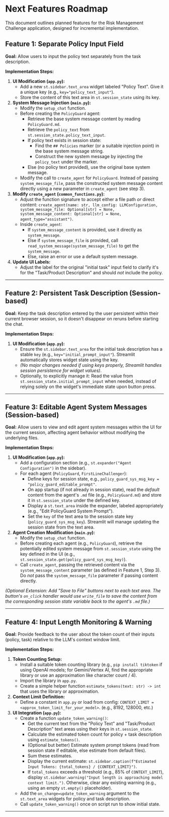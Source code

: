 # Next Features Roadmap

This document outlines planned features for the Risk Management Challenge application, designed for incremental implementation.

## Feature 1: Separate Policy Input Field

**Goal:** Allow users to input the policy text separately from the task description.

**Implementation Steps:**

1.  **UI Modification (`app.py`):**
    *   Add a new `st.sidebar.text_area` widget labeled "Policy Text". Give it a unique key (e.g., `key="policy_text_input"`).
    *   Store the content of this text area in `st.session_state` using its key.
2.  **System Message Injection (`main.py`):**
    *   Modify the `setup_chat` function.
    *   Before creating the `PolicyGuard` agent:
        *   Retrieve the base system message content by reading `PolicyGuard.md`.
        *   Retrieve the `policy_text` from `st.session_state.policy_text_input`.
        *   If policy text exists in session state:
            *   Find the `## Policies` marker (or a suitable injection point) in the base system message string.
            *   Construct the new system message by injecting the `policy_text` under the marker.
        *   Else (no policy text provided), use the original base system message.
    *   Modify the call to `create_agent` for `PolicyGuard`. Instead of passing `system_message_file`, pass the constructed system message content directly using a new parameter in `create_agent` (see step 3).
3.  **Modify `create_agent` (`common_functions.py`):**
    *   Adjust the function signature to accept either a file path *or* direct content: `create_agent(name: str, llm_config: LLMConfiguration, system_message_file: Optional[str] = None, system_message_content: Optional[str] = None, agent_type="assistant")`.
    *   Inside `create_agent`:
        *   If `system_message_content` is provided, use it directly as `system_message`.
        *   Else if `system_message_file` is provided, call `read_system_message(system_message_file)` to get the `system_message`.
        *   Else, raise an error or use a default system message.
4.  **Update UI Labels:**
    *   Adjust the label for the original "initial task" input field to clarify it's for the "Task/Product Description" and should *not* include the policy.

---

## Feature 2: Persistent Task Description (Session-based)

**Goal:** Keep the task description entered by the user persistent within their current browser session, so it doesn't disappear on reruns before starting the chat.

**Implementation Steps:**

1.  **UI Modification (`app.py`):**
    *   Ensure the `st.sidebar.text_area` for the initial task description has a stable `key` (e.g., `key="initial_prompt_input"`). Streamlit automatically stores widget state using the key.
    *   *(No major changes needed if using keys properly, Streamlit handles session persistence for widget values)*.
    *   Optionally, to explicitly manage it: Read the value from `st.session_state.initial_prompt_input` when needed, instead of relying solely on the widget's immediate state upon button press.

---

## Feature 3: Editable Agent System Messages (Session-based)

**Goal:** Allow users to view and edit agent system messages within the UI for the current session, affecting agent behavior without modifying the underlying files.

**Implementation Steps:**

1.  **UI Modification (`app.py`):**
    *   Add a configuration section (e.g., `st.expander("Agent Configuration")` in the sidebar).
    *   For each agent (`PolicyGuard`, `FirstLineChallenger`):
        *   Define keys for session state, e.g., `policy_guard_sys_msg_key = "policy_guard_editable_prompt"`.
        *   On app startup (if not already in session state), read the *default* content from the agent's `.md` file (e.g., `PolicyGuard.md`) and store it in `st.session_state` under the defined key.
        *   Display a `st.text_area` inside the expander, labeled appropriately (e.g., "Edit PolicyGuard System Prompt").
        *   Set the `key` of the text area to the session state key (`policy_guard_sys_msg_key`). Streamlit will manage updating the session state from the text area.
2.  **Agent Creation Modification (`main.py`):**
    *   Modify the `setup_chat` function.
    *   Before creating each agent (e.g., `PolicyGuard`), retrieve the potentially edited system message from `st.session_state` using the key defined in the UI (e.g., `st.session_state.get(policy_guard_sys_msg_key)`).
    *   Call `create_agent`, passing the retrieved content via the `system_message_content` parameter (as defined in Feature 1, Step 3). Do *not* pass the `system_message_file` parameter if passing content directly.

*(Optional Extension: Add "Save to File" buttons next to each text area. The button's `on_click` handler would use `write_file` to save the content from the corresponding session state variable back to the agent's `.md` file.)*

---

## Feature 4: Input Length Monitoring & Warning

**Goal:** Provide feedback to the user about the token count of their inputs (policy, task) relative to the LLM's context window limit.

**Implementation Steps:**

1.  **Token Counting Setup:**
    *   Install a suitable token counting library (e.g., `pip install tiktoken` if using OpenAI models; for Gemini/Vertex AI, find the appropriate library or use an approximation like character count / 4).
    *   Import the library in `app.py`.
    *   Create a simple helper function `estimate_tokens(text: str) -> int` that uses the library or approximation.
2.  **Context Limit Definition:**
    *   Define a constant in `app.py` or load from config: `CONTEXT_LIMIT = <approx_token_limit_for_your_model>`. (e.g., 8192, 128000, etc.)
3.  **UI Integration (`app.py`):**
    *   Create a function `update_token_warning()`:
        *   Get the current text from the "Policy Text" and "Task/Product Description" text areas using their keys in `st.session_state`.
        *   Calculate the estimated token count for policy + task description using `estimate_tokens()`.
        *   (Optional but better) Estimate system prompt tokens (read from session state if editable, else estimate from default files).
        *   Sum these estimates.
        *   Display the current estimate: `st.sidebar.caption(f"Estimated Input Tokens: {total_tokens} / {CONTEXT_LIMIT}")`.
        *   If `total_tokens` exceeds a threshold (e.g., 85% of `CONTEXT_LIMIT`), display `st.sidebar.warning("Input length is approaching model context limit.")`. Otherwise, clear any existing warning (e.g., using an empty `st.empty()` placeholder).
    *   Add the `on_change=update_token_warning` argument to the `st.text_area` widgets for policy and task description.
    *   Call `update_token_warning()` once on script run to show initial state.

---
